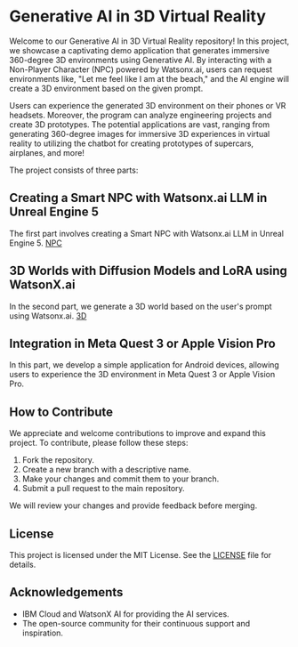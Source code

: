 # Generative AI in 3D Virtual Reality

Welcome to our Generative AI in 3D Virtual Reality repository! In this project, we showcase a captivating demo application that generates immersive 360-degree 3D environments using Generative AI. By interacting with a Non-Player Character (NPC) powered by Watsonx.ai, users can request environments like, "Let me feel like I am at the beach," and the AI engine will create a 3D environment based on the given prompt.

Users can experience the generated 3D environment on their phones or VR headsets. Moreover, the program can analyze engineering projects and create 3D prototypes. The potential applications are vast, ranging from generating 360-degree images for immersive 3D experiences in virtual reality to utilizing the chatbot for creating prototypes of supercars, airplanes, and more!

The project consists of three parts:

## Creating a Smart NPC with Watsonx.ai LLM in Unreal Engine 5

The first part involves creating a Smart NPC with Watsonx.ai LLM in Unreal Engine 5.
[NPC](./NPC/README.md)

## 3D Worlds with Diffusion Models and LoRA using WatsonX.ai

In the second part, we generate a 3D world based on the user's prompt using Watsonx.ai.
[3D](./3D/README.md)

## Integration in Meta Quest 3 or Apple Vision Pro

In this part, we develop a simple application for Android devices, allowing users to experience the 3D environment in Meta Quest 3 or Apple Vision Pro.

## How to Contribute

We appreciate and welcome contributions to improve and expand this project. To contribute, please follow these steps:

1. Fork the repository.
2. Create a new branch with a descriptive name.
3. Make your changes and commit them to your branch.
4. Submit a pull request to the main repository.

We will review your changes and provide feedback before merging.

## License

This project is licensed under the MIT License. See the [LICENSE](LICENSE) file for details.

## Acknowledgements

- IBM Cloud and WatsonX AI for providing the AI services.
- The open-source community for their continuous support and inspiration.